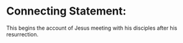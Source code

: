 
# Connecting Statement:
This begins the account of Jesus meeting with his disciples after his resurrection.